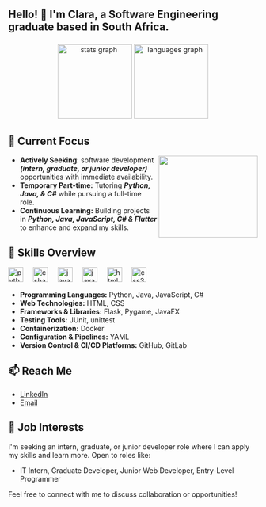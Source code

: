 <!--# About Me-->

<h2 align="left">
Hello! 👋 I'm Clara, a Software Engineering graduate based in South Africa.</h2>

###

<div align="center">
  <img src="https://github-readme-stats.vercel.app/api?username=clarakhumalo&hide_title=false&hide_rank=false&show_icons=true&include_all_commits=true&count_private=true&disable_animations=false&theme=dracula&locale=en&hide_border=false" height="150" alt="stats graph" />
  <img src="https://github-readme-stats.vercel.app/api/top-langs?username=clarakhumalo&locale=en&hide_title=false&layout=compact&card_width=320&langs_count=5&theme=dracula&hide_border=false" height="150" alt="languages graph" />
</div>


###


## 🔭 Current Focus
<img align="right" height="165px" width="200px" src="https://i.giphy.com/media/v1.Y2lkPTc5MGI3NjExNXd2NGJkMGFtZXl5aGhmYWNoZXN3eHc3bDZudmR0OGVoZmpvZXk1YiZlcD12MV9pbnRlcm5hbF9naWZfYnlfaWQmY3Q9Zw/DIGHroMnlIT5mocAmS/giphy.gif"  />

- **Actively Seeking**: software development **_(intern, graduate, or junior developer)_** opportunities with immediate availability.
- **Temporary Part-time:** Tutoring **_Python, Java, & C#_** while pursuing a full-time role.
- **Continuous Learning:** Building projects in **_Python, Java, JavaScript, C# & Flutter_** to enhance and expand my skills.


## 🌱 Skills Overview

<div align="left">
  <img src="https://cdn.jsdelivr.net/gh/devicons/devicon/icons/python/python-original.svg" height="30" alt="python logo"  />
  <img width="12" />
  <img src="https://cdn.jsdelivr.net/gh/devicons/devicon/icons/csharp/csharp-original.svg" height="30" alt="csharp logo"  />
    <img width="12" />
  <img src="https://cdn.jsdelivr.net/gh/devicons/devicon/icons/java/java-original.svg" height="30" alt="java logo"  />
  <img width="12" />
    <img src="https://cdn.jsdelivr.net/gh/devicons/devicon/icons/javascript/javascript-original.svg" height="30" alt="javascript logo"  />
  <img width="12" />
<!--   <img src="https://cdn.jsdelivr.net/gh/devicons/devicon/icons/typescript/typescript-original.svg" height="30" alt="typescript logo"  />
  <img width="12" /> 
  <img src="https://cdn.jsdelivr.net/gh/devicons/devicon/icons/react/react-original.svg" height="30" alt="react logo"  />
  <img width="12" />-->
  <img src="https://cdn.jsdelivr.net/gh/devicons/devicon/icons/html5/html5-original.svg" height="30" alt="html5 logo"  />
  <img width="12" />
  <img src="https://cdn.jsdelivr.net/gh/devicons/devicon/icons/css3/css3-original.svg" height="30" alt="css3 logo"  />
</div>

- **Programming Languages:** Python, Java, JavaScript, C#
- **Web Technologies:** HTML, CSS
- **Frameworks & Libraries:** Flask, Pygame, JavaFX
- **Testing Tools:** JUnit, unittest
- **Containerization:** Docker
- **Configuration & Pipelines:** YAML
- **Version Control & CI/CD Platforms:** GitHub, GitLab


###
## 📫 Reach Me
- [LinkedIn](https://www.linkedin.com/in/clara-juana-khumalo-4b6082237)
- [Email](mailto:clarakhumalo14@gmail.com)

## 💼 Job Interests
I'm seeking an intern, graduate, or junior developer role where I can apply my skills and learn more. Open to roles like:
- IT Intern, Graduate Developer, Junior Web Developer, Entry-Level Programmer

Feel free to connect with me to discuss collaboration or opportunities!
<!--
<br clear="both">

<img src="https://raw.githubusercontent.com/maurodesouza/maurodesouza/output/snake.svg" alt="Snake animation" />
-->
###
